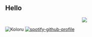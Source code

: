 ## Hello
<p align="center">
  <img src="https://media.tenor.com/0omhISW0XwoAAAAC/frederica-miyamoto-deresute.gif" />
</p>

![Koloru](http://github-profile-summary-cards.vercel.app/api/cards/profile-details?username=Koloru&theme=nord_dark)
[![spotify-github-profile](https://spotify-github-profile.vercel.app/api/view?uid=98914q794w9xxppcedkipyro8&cover_image=true&theme=novatorem&show_offline=false&background_color=121212&bar_color=5fdcec&bar_color_cover=false)](https://github.com/kittinan/spotify-github-profile)

